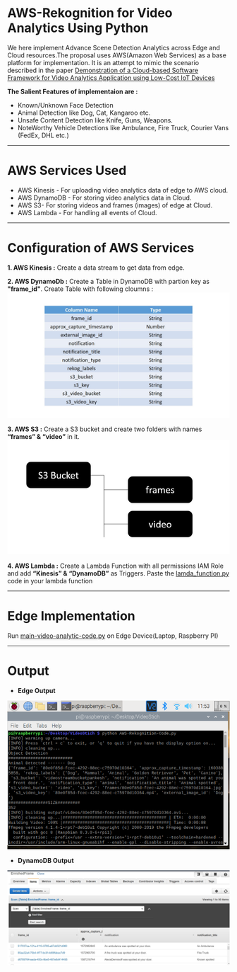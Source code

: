 # AWS-Rekognition for Video Analytics Using Python
We here implement Advance Scene Detection Analytics across Edge and Cloud resources.The proposal uses AWS(Amazon Web Services) as a base platform for implementation.
It is an attempt to mimic the scenario described in the paper 
[Demonstration of a Cloud-based Software Framework for Video Analytics Application using Low-Cost IoT Devices](https://arxiv.org/abs/2010.07680)

**The Salient Features of implementaion are :** 
* Known/Unknown Face Detection
* Animal Detection like Dog, Cat, Kangaroo etc.
* Unsafe Content Detection like Knife, Guns, Weapons.
* NoteWorthy Vehicle Detections like Ambulance, Fire Truck, Courier Vans (FedEx, DHL etc.)

***
# AWS Services Used
* AWS Kinesis - For uploading video analytics data of edge to AWS cloud.
* AWS DynamoDB - For storing video analytics data in Cloud.
* AWS S3- For storing videos and frames (images) of edge at Cloud.
* AWS Lambda - For handling all events of Cloud.

***
# Configuration of AWS Services
**1. AWS Kinesis :**
Create a data stream to get data from edge.


**2. AWS DynamoDb :**
Create a Table in DynamoDB with partion key as **"frame_id"**.
Create Table with following cloumns :
![Table-Columns-Name](https://github.com/ResearchTrio/AWS-Rekognition-Python/blob/main/Column_Name.jpg)


**3. AWS S3 :**
Create a S3 bucket and create two folders with names **“frames” & “video”** in it.
![S3-Directory](https://github.com/ResearchTrio/AWS-Rekognition-Python/blob/main/S3_Directory.jpg)


**4. AWS Lambda :**
Create a Lambda Function with all permissions IAM Role and add **“Kinesis” & “DynamoDB”** as Triggers.
Paste the [lamda_function.py](https://github.com/ResearchTrio/AWS-Rekognition-Python/blob/main/lambda_function.py) code in your lambda function

***

# Edge Implementation
Run [main-video-analytic-code.py](https://github.com/ResearchTrio/AWS-Rekognition-Python/blob/main/main-video-analytic-code.py) on Edge Device(Laptop, Raspberry PI)

***

# Output 

* **Edge Output**

![edge-output](https://github.com/ResearchTrio/AWS-Rekognition-Python/blob/main/edge_output.png)

* **DynamoDB Output**

![dynamodb-output](https://github.com/ResearchTrio/AWS-Rekognition-Python/blob/main/dynamodb_output.jpg)

